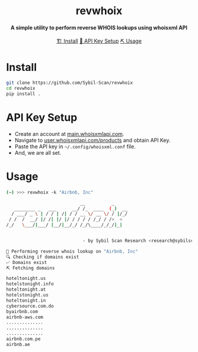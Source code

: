 <h1 align="center">
    revwhoix
  <br>
</h1>

<h4 align="center">A simple utility to perform reverse WHOIS lookups using whoisxml API</h4>


<p align="center">
  <a href="#install">🏗️ Install</a>  
  <a href="#api-key-setup">📝 API Key Setup</a>  
  <a href="#usage">⛏️ Usage</a> 
  <br>
</p>


# Install
```sh
git clone https://github.com/Sybil-Scan/revwhoix
cd revwhoix
pip install .
```

# API Key Setup

- Create an account at [main.whoisxmlapi.com](https://main.whoisxmlapi.com/).
- Navigate to [user.whoisxmlapi.com/products](https://user.whoisxmlapi.com/products) and obtain API Key.
- Paste the API key in `~/.config/whoisxml.conf` file.
- And, we are all set. 


# Usage

```sh
(~) >>> revwhoix -k "Airbnb, Inc"

                            __          _
   ________ _   ___      __/ /_  ____  (_)  __
  / ___/ _ \ | / / | /| / / __ \/ __ \/ / |/_/
 / /  /  __/ |/ /| |/ |/ / / / / /_/ / />  <
/_/   \___/|___/ |__/|__/_/ /_/\____/_/_/|_|


                             - by Sybil Scan Research <research@sybilscan.com>

🚀 Performing reverse whois lookup on "Airbnb, Inc"
🔍 Checking if domains exist
✅ Domains exist
⛏️ Fetching domains

hoteltonight.us
hotelstonight.info
hoteltonight.at
hotelstonight.us
hoteltonight.in
cybersource.com.do
byairbnb.com
airbnb-aws.com
..............
..............
..............
airbnb.com.pe
airbnb.ae
```
